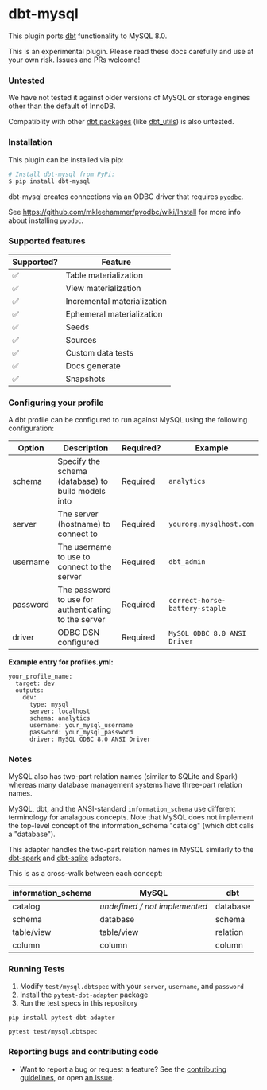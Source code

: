 # dbt-mysql

This plugin ports [dbt](https://getdbt.com) functionality to MySQL 8.0.

This is an experimental plugin. Please read these docs carefully and use at your own risk. Issues and PRs welcome!

### Untested

We have not tested it against older versions of MySQL or storage engines other than the default of InnoDB.

Compatiblity with other [dbt packages](https://hub.getdbt.com/) (like [dbt_utils](https://hub.getdbt.com/fishtown-analytics/dbt_utils/latest/)) is also untested.

### Installation
This plugin can be installed via pip:

```bash
# Install dbt-mysql from PyPi:
$ pip install dbt-mysql
```

dbt-mysql creates connections via an ODBC driver that requires [`pyodbc`](https://github.com/mkleehammer/pyodbc).

See https://github.com/mkleehammer/pyodbc/wiki/Install for more info about installing `pyodbc`.

### Supported features

| Supported?      | Feature                           |
| --------------- | --------------------------------- |
| ✅              | Table materialization             |
| ✅              | View materialization              |
| ✅              | Incremental materialization       |
| ✅              | Ephemeral materialization         |
| ✅              | Seeds                             |
| ✅              | Sources                           |
| ✅              | Custom data tests                 |
| ✅              | Docs generate                     |
| ✅              | Snapshots                         |

### Configuring your profile

A dbt profile can be configured to run against MySQL using the following configuration:

| Option          | Description                                                                         | Required?                                                          | Example                                        |
| --------------- | ----------------------------------------------------------------------------------- | ------------------------------------------------------------------ | ---------------------------------------------- |
| schema          | Specify the schema (database) to build models into                                  | Required                                                           | `analytics`                                    |
| server          | The server (hostname) to connect to                                                 | Required                                                           | `yourorg.mysqlhost.com`                        |
| username        | The username to use to connect to the server                                        | Required                                                           | `dbt_admin`                                    |
| password        | The password to use for authenticating to the server                                | Required                                                           | `correct-horse-battery-staple`                 |
| driver          | ODBC DSN configured                                                                 | Required                                                           | `MySQL ODBC 8.0 ANSI Driver`                   |

**Example entry for profiles.yml:**

```
your_profile_name:
  target: dev
  outputs:
    dev:
      type: mysql
      server: localhost
      schema: analytics
      username: your_mysql_username
      password: your_mysql_password
      driver: MySQL ODBC 8.0 ANSI Driver
```

### Notes
MySQL also has two-part relation names (similar to SQLite and Spark) whereas many database management systems have three-part relation names.

MySQL, dbt, and the ANSI-standard `information_schema` use different terminology for analagous concepts. Note that MySQL does not implement the top-level concept of the information_schema "catalog" (which dbt calls a "database").

This adapter handles the two-part relation names in MySQL similarly to the [dbt-spark](https://github.com/fishtown-analytics/dbt-spark) and [dbt-sqlite](https://github.com/codeforkjeff/dbt-sqlite) adapters.

This is as a cross-walk between each concept:

| information_schema | MySQL                            | dbt                          |
| ------------------ | -------------------------------- | ---------------------------- |
| catalog            | _undefined / not implemented_    |  database                    |
| schema             | database                         |  schema                      |
| table/view         | table/view                       |  relation                    |
| column             | column                           |  column                      |

### Running Tests

1. Modify `test/mysql.dbtspec` with your `server`, `username`, and `password`
1. Install the `pytest-dbt-adapter` package
1. Run the test specs in this repository

```
pip install pytest-dbt-adapter

pytest test/mysql.dbtspec
```

### Reporting bugs and contributing code

-   Want to report a bug or request a feature? See the [contributing guidelines](https://github.com/dbeatty10/dbt-mysql/blob/main/CONTRIBUTING.rst#contributing), or open [an issue](https://github.com/dbeatty10/dbt-mysql/issues/new).
